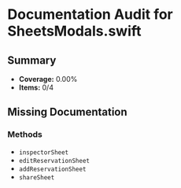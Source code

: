 # Documentation Audit for SheetsModals.swift

## Summary

- **Coverage:** 0.00%
- **Items:** 0/4

## Missing Documentation

### Methods
- `inspectorSheet`
- `editReservationSheet`
- `addReservationSheet`
- `shareSheet`
